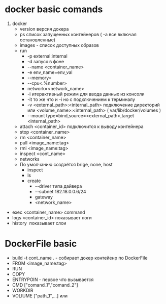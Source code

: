 # docker basic comands
1. docker
   - version  версия докера
   - ps список запущенных контейнеров ( -a все включая остановленные)
   - images - список доступных образов
   - run
     - -p external:internal
     - -d запуск в фоне
     - --name <container_name>
     - -e env_name=env_val
     - --memory=<memory>
     - --cpu<.%number>
     - network=<network_name>
     - -i итерактивный режим для ввода данных из консоли
     - -it то же что и -i но с подключением к терминалу
     - -v <external_path>:<internal_path> подключение директорий или <volume_name>:<internal_path> ( var/lib/docker/volumes )
     - --mount type=bind,source=<external_path>,target <internal_path>
   - attach <container_id> подключится к выводу контейнера
   - stop <container_name>
   - rm <container_name>
   - pull <image_name:tag>
   - rmi <image_name:tag>
   - inspect <cont_name>
   - networks
   - По умолчанию создаётся brige, none, host
     - inspect
     - ls
     - create
       - --driver типа дайвера
       - --subnet 182.18.0.0.6/24
       - gateway
       - <network_name>
  - exec <container_name> command
  - logs <container_id> показывает логи
  - history <image> показывает слои
  
# DockerFile basic
   - build -t cont_name . - собирает докер контейенр по DockerFile
   - FROM <image_name:tag>
   - RUN <comand>
   - COPY <FROM> <TO>
   - ENTRYPOIN - первое что вызывается
   - CMD ["comand_1","comand_2"] 
   - WORKDIR <path>
   - VOLIUME ["path_1",...] или <path>
